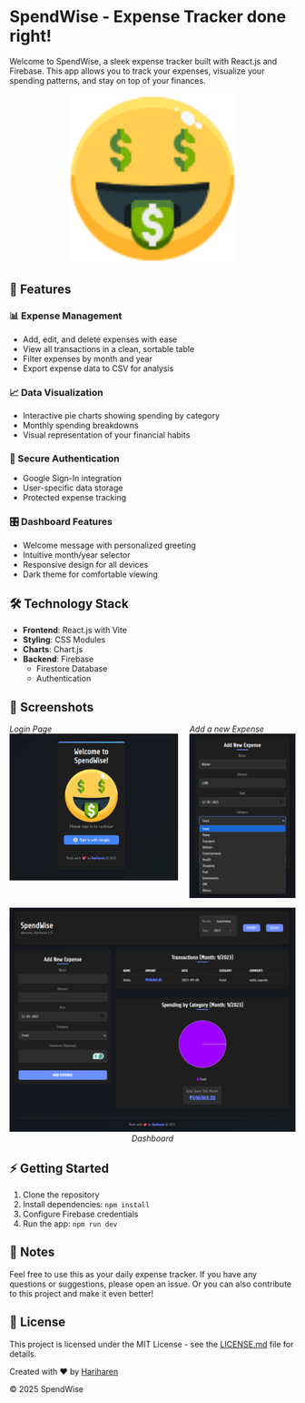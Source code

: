 # SpendWise - Expense Tracker done right!
Welcome to SpendWise, a sleek expense tracker built with React.js and Firebase. This app allows you to track your expenses, visualize your spending patterns, and stay on top of your finances.

<p align="center">
  <img src="./Assets/icon-money.svg" width="300" alt="SpendWise Logo">
</p>

## 🚀 Features

### 📊 Expense Management
- Add, edit, and delete expenses with ease
- View all transactions in a clean, sortable table
- Filter expenses by month and year
- Export expense data to CSV for analysis

### 📈 Data Visualization
- Interactive pie charts showing spending by category
- Monthly spending breakdowns
- Visual representation of your financial habits

### 🔐 Secure Authentication
- Google Sign-In integration
- User-specific data storage
- Protected expense tracking

### 🎛️ Dashboard Features
- Welcome message with personalized greeting
- Intuitive month/year selector
- Responsive design for all devices
- Dark theme for comfortable viewing

## 🛠️ Technology Stack

- **Frontend**: React.js with Vite
- **Styling**: CSS Modules
- **Charts**: Chart.js
- **Backend**: Firebase
  - Firestore Database
  - Authentication

## 📸 Screenshots
<div style="display: flex; justify-content: center; gap: 20px;">
  <div>
   <em>Login Page</em>
    <img src="./Assets/ss-0.png" alt="SpendWise Dashboard">
   
  </div>
  <div>
  <em>Add a new Expense</em>
    <img src="./Assets/ss-3.png"  alt="SpendWise Charts">
    
  </div>
</div>

<p align="center">
  <img src="./Assets/ss-1.png" width="900" alt="SpendWise Mobile View">
  <em>Dashboard</em>
</p>

## ⚡ Getting Started

1. Clone the repository
2. Install dependencies: `npm install`
3. Configure Firebase credentials
4. Run the app: `npm run dev`

## 📝 Notes

Feel free to use this as your daily expense tracker. If you have any questions or suggestions, please open an issue. Or you can also contribute to this project and make it even better!
## 📜 License
This project is licensed under the MIT License - see the [LICENSE.md](LICENSE.md) file for details.

Created with ❤️ by [Hariharen](https://www.linkedin.com/in/hariharen9/)

© 2025 SpendWise
